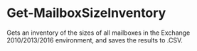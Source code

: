# Get-MailboxSizeInventory
Gets an inventory of the sizes of all mailboxes in the Exchange 2010/2013/2016 environment, and saves the results to .CSV.

